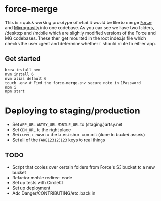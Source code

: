 # force-merge

This is a quick working prototype of what it would be like to merge [Force](https://github.com/artsy/force) and [Microgravity](https://github.com/artsy/microgravity) into one codebase. As you can see we have two folders, /desktop and /mobile which are slightly modified versions of the Force and MG codebases. These then get mounted in the root index.js file which checks the user agent and determine whether it should route to either app.

## Get started

```
brew install nvm
nvm install 6
nvm alias default 6
touch .env # Find the force-merge.env secure note in 1Password
npm i
npm start
```

# Deploying to staging/production

- Set `APP_URL` `ARTSY_URL` `MOBILE_URL` to (staging.)artsy.net
- Set `CDN_URL` to the right place
- Set `COMMIT_HASH` to the latest short commit (done in bucket assets)
- Set all of the `FAKE123123123` keys to real things

## TODO

- Script that copies over certain folders from Force's S3 bucket to a new bucket
- Refactor mobile redirect code
- Set up tests with CircleCI
- Set up deployment
- Add Danger/CONTRIBUTING/etc. back in
